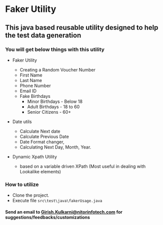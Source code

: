# Faker Utility

## This java based reusable utility designed to help the test data generation

### You will get below things with this utility

- Faker Utility
  - Creating a Random Voucher Number
  - First Name
  - Last Name
  - Phone Number
  - Email ID
  - Fake Birthdays
    - Minor Birthdays - Below 18
    - Adult Birthdays - 18 to 60
    - Senior Citizens - 60+

- Date utils
  - Calculate Next date
  - Calculate Previous Date
  - Date Format changer,
  - Calculating Next Day, Month, Year.

- Dynamic Xpath Utility
  - based on a variable driven XPath (Most useful in dealing with Lookalike elements)

### How to utilize

- Clone the project.
- Execute file ```src\test\java\fakerUsage.java```

#### Send an email to <Girish.Kulkarni@nitorinfotech.com> for suggestions/feedbacks/customizations
